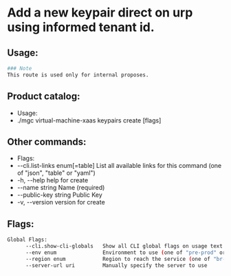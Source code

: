 # Add a new keypair direct on urp using informed tenant id.

## Usage:
```bash
### Note
This route is used only for internal proposes.
```

## Product catalog:
- Usage:
- ./mgc virtual-machine-xaas keypairs create [flags]

## Other commands:
- Flags:
- --cli.list-links enum[=table]   List all available links for this command (one of "json", "table" or "yaml")
- -h, --help                          help for create
- --name string                   Name (required)
- --public-key string             Public Key
- -v, --version                       version for create

## Flags:
```bash
Global Flags:
      --cli.show-cli-globals   Show all CLI global flags on usage text
      --env enum               Environment to use (one of "pre-prod" or "prod") (default "prod")
      --region enum            Region to reach the service (one of "br-mgl1", "br-ne1" or "br-se1") (default "br-se1")
      --server-url uri         Manually specify the server to use
```

